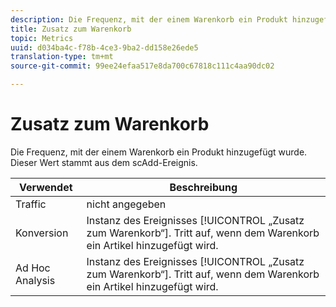```yaml
---
description: Die Frequenz, mit der einem Warenkorb ein Produkt hinzugefügt wurde. Dieser Wert stammt aus dem scAdd-Ereignis.
title: Zusatz zum Warenkorb
topic: Metrics
uuid: d034ba4c-f78b-4ce3-9ba2-dd158e26ede5
translation-type: tm+mt
source-git-commit: 99ee24efaa517e8da700c67818c111c4aa90dc02

---
```



# Zusatz zum Warenkorb

Die Frequenz, mit der einem Warenkorb ein Produkt hinzugefügt wurde. Dieser Wert stammt aus dem scAdd-Ereignis.

| Verwendet | Beschreibung |
|---|---|
| Traffic | nicht angegeben |
| Konversion | Instanz des Ereignisses [!UICONTROL „Zusatz zum Warenkorb“]. Tritt auf, wenn dem Warenkorb ein Artikel hinzugefügt wird. |
| Ad Hoc Analysis | Instanz des Ereignisses [!UICONTROL „Zusatz zum Warenkorb“]. Tritt auf, wenn dem Warenkorb ein Artikel hinzugefügt wird. |

